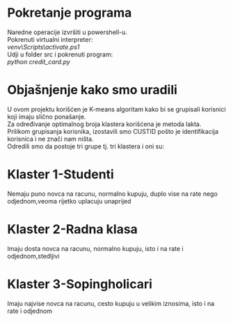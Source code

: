 # Pokretanje programa
Naredne operacije izvršiti u powershell-u.<br />
Pokrenuti virtualni interpreter:<br />
*venv\Scripts\activate.ps1*<br />
Udji u folder src i pokrenuti program:<br />
*python credit_card.py*<br/>
# Objašnjenje kako smo uradili
U ovom projektu korišćen je K-means algoritam kako bi se grupisali korisnici koji imaju slično ponašanje.<br />
Za određivanje optimalnog broja klastera korišćena je metoda lakta.<br />
Prilikom grupisanja korisnika, izostavili smo CUSTID pošto je identifikacija korisnica i ne znači nam ništa.<br />
Odredili smo da postoje tri grupe tj. tri klastera i oni su:<br />
# Klaster 1-Studenti
Nemaju puno novca na racunu, normalno kupuju, duplo vise na rate nego odjednom,veoma rijetko uplacuju unaprijed<br/>
# Klaster 2-Radna klasa
Imaju dosta novca na racunu, normalno kupuju, isto i na rate i odjednom,stedljivi<br/>
# Klaster 3-Sopingholicari
Imaju najvise novca na racunu, cesto kupuju u velikim iznosima, isto i na rate i odjednom<br/>

